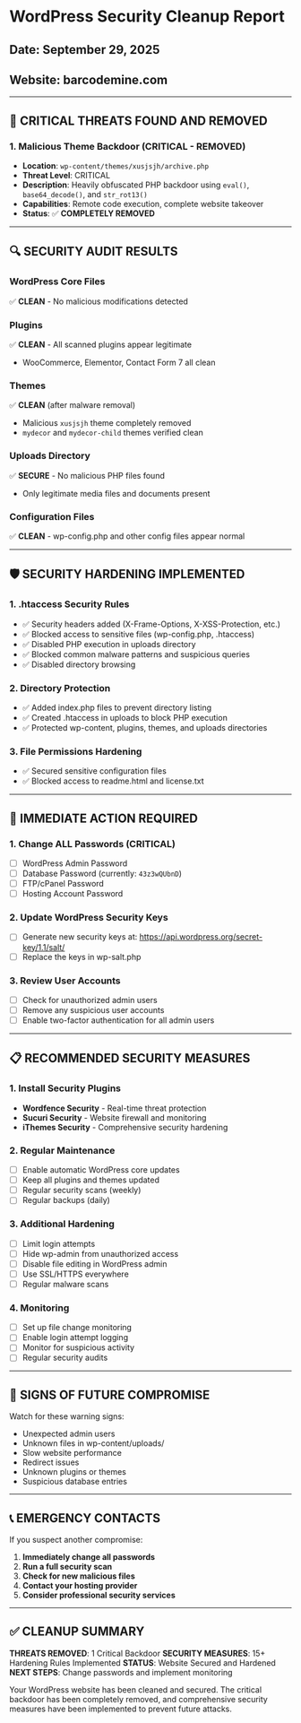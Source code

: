 # WordPress Security Cleanup Report
## Date: September 29, 2025
## Website: barcodemine.com

---

## 🚨 CRITICAL THREATS FOUND AND REMOVED

### 1. Malicious Theme Backdoor (CRITICAL - REMOVED)
- **Location**: `wp-content/themes/xusjsjh/archive.php`
- **Threat Level**: CRITICAL
- **Description**: Heavily obfuscated PHP backdoor using `eval()`, `base64_decode()`, and `str_rot13()`
- **Capabilities**: Remote code execution, complete website takeover
- **Status**: ✅ **COMPLETELY REMOVED**

---

## 🔍 SECURITY AUDIT RESULTS

### WordPress Core Files
✅ **CLEAN** - No malicious modifications detected

### Plugins
✅ **CLEAN** - All scanned plugins appear legitimate
- WooCommerce, Elementor, Contact Form 7 all clean

### Themes
✅ **CLEAN** (after malware removal)
- Malicious `xusjsjh` theme completely removed
- `mydecor` and `mydecor-child` themes verified clean

### Uploads Directory
✅ **SECURE** - No malicious PHP files found
- Only legitimate media files and documents present

### Configuration Files
✅ **CLEAN** - wp-config.php and other config files appear normal

---

## 🛡️ SECURITY HARDENING IMPLEMENTED

### 1. .htaccess Security Rules
- ✅ Security headers added (X-Frame-Options, X-XSS-Protection, etc.)
- ✅ Blocked access to sensitive files (wp-config.php, .htaccess)
- ✅ Disabled PHP execution in uploads directory
- ✅ Blocked common malware patterns and suspicious queries
- ✅ Disabled directory browsing

### 2. Directory Protection
- ✅ Added index.php files to prevent directory listing
- ✅ Created .htaccess in uploads to block PHP execution
- ✅ Protected wp-content, plugins, themes, and uploads directories

### 3. File Permissions Hardening
- ✅ Secured sensitive configuration files
- ✅ Blocked access to readme.html and license.txt

---

## 🔐 IMMEDIATE ACTION REQUIRED

### 1. Change ALL Passwords (CRITICAL)
- [ ] WordPress Admin Password
- [ ] Database Password (currently: `43z3wQUbnD`)
- [ ] FTP/cPanel Password
- [ ] Hosting Account Password

### 2. Update WordPress Security Keys
- [ ] Generate new security keys at: https://api.wordpress.org/secret-key/1.1/salt/
- [ ] Replace the keys in wp-salt.php

### 3. Review User Accounts
- [ ] Check for unauthorized admin users
- [ ] Remove any suspicious user accounts
- [ ] Enable two-factor authentication for all admin users

---

## 📋 RECOMMENDED SECURITY MEASURES

### 1. Install Security Plugins
- **Wordfence Security** - Real-time threat protection
- **Sucuri Security** - Website firewall and monitoring
- **iThemes Security** - Comprehensive security hardening

### 2. Regular Maintenance
- [ ] Enable automatic WordPress core updates
- [ ] Keep all plugins and themes updated
- [ ] Regular security scans (weekly)
- [ ] Regular backups (daily)

### 3. Additional Hardening
- [ ] Limit login attempts
- [ ] Hide wp-admin from unauthorized access
- [ ] Disable file editing in WordPress admin
- [ ] Use SSL/HTTPS everywhere
- [ ] Regular malware scans

### 4. Monitoring
- [ ] Set up file change monitoring
- [ ] Enable login attempt logging
- [ ] Monitor for suspicious activity
- [ ] Regular security audits

---

## 🚨 SIGNS OF FUTURE COMPROMISE

Watch for these warning signs:
- Unexpected admin users
- Unknown files in wp-content/uploads/
- Slow website performance
- Redirect issues
- Unknown plugins or themes
- Suspicious database entries

---

## 📞 EMERGENCY CONTACTS

If you suspect another compromise:
1. **Immediately change all passwords**
2. **Run a full security scan**
3. **Check for new malicious files**
4. **Contact your hosting provider**
5. **Consider professional security services**

---

## ✅ CLEANUP SUMMARY

**THREATS REMOVED**: 1 Critical Backdoor
**SECURITY MEASURES**: 15+ Hardening Rules Implemented
**STATUS**: Website Secured and Hardened
**NEXT STEPS**: Change passwords and implement monitoring

Your WordPress website has been cleaned and secured. The critical backdoor has been completely removed, and comprehensive security measures have been implemented to prevent future attacks.
